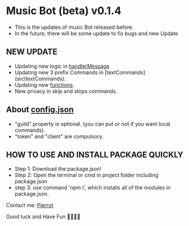 # Music Bot (beta) v0.1.4
  + This is the updates of music Bot released before.
  + In the future, there will be some update to fix bugs and new Update
## NEW UPDATE
  + Updating new logic in [handlerMessage](src\events\messageCreate\handlerMessage.js)
  + Updating new 3 prefix Commands in [textCommands](src\textCommands\).
  + Updating new [functions](src\utils\functions).
  + New privacy in skip and stops commands.


## About [config.json](config.json)
  - "guild" property is optional. (you can put or not if you want local commands).
  - "token" and "client" are compulsory.


## HOW TO USE AND INSTALL PACKAGE QUICKLY 
  + Step 1: Download the package.json!
  + Step 2: Open the terminal or cmd in project folder including package.json
  + step 3: use command 'npm i', which installs all of the modules in package.json.


Contact me: [Pierrot](https://iampierrot.github.io/Profile/)


Good luck and Have Fun 🧀🥖🧀🧀
